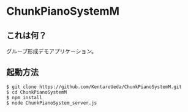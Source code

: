 # ChunkPianoSystemM

## これは何？

グループ形成デモアプリケーション。

## 起動方法

```shell
$ git clone https://github.com/KentaroUeda/ChunkPianoSystemM.git
$ cd ChunkPianoSystemM
$ npm install
$ node ChunkPianoSystem_server.js
```
